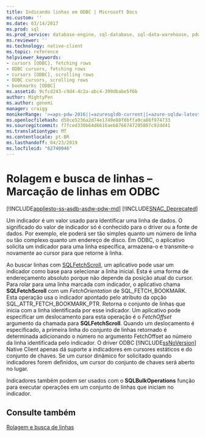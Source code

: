 ```yaml
---
title: Indicando linhas em ODBC | Microsoft Docs
ms.custom: ''
ms.date: 03/14/2017
ms.prod: sql
ms.prod_service: database-engine, sql-database, sql-data-warehouse, pdw
ms.reviewer: ''
ms.technology: native-client
ms.topic: reference
helpviewer_keywords:
- cursors [ODBC], fetching rows
- ODBC cursors, fetching rows
- cursors [ODBC], scrolling rows
- ODBC cursors, scrolling rows
- bookmarks [ODBC]
ms.assetid: 9cfcd243-c9d4-4c2a-abc4-399dbabe5f6b
author: MightyPen
ms.author: genemi
manager: craigg
monikerRange: '>=aps-pdw-2016||=azuresqldb-current||=azure-sqldw-latest||>=sql-server-2016||=sqlallproducts-allversions||>=sql-server-linux-2017||=azuresqldb-mi-current'
ms.openlocfilehash: d58ce5236a2d74e1749e88f0bffa9ca86f974733
ms.sourcegitcommit: f7fced330b64d6616aeb8766747295807c92dd41
ms.translationtype: MT
ms.contentlocale: pt-BR
ms.lasthandoff: 04/23/2019
ms.locfileid: "62740046"
---
```

# <a name="scrolling-and-fetching-rows---bookmarking-rows-in-odbc"></a>Rolagem e busca de linhas – Marcação de linhas em ODBC
[!INCLUDE[appliesto-ss-asdb-asdw-pdw-md](../../includes/appliesto-ss-asdb-asdw-pdw-md.md)]
[!INCLUDE[SNAC_Deprecated](../../includes/snac-deprecated.md)]

  Um indicador é um valor usado para identificar uma linha de dados. O significado do valor de indicador só é conhecido para o driver ou a fonte de dados. Por exemplo, ele poderá ser tão simples quanto um número de linha ou tão complexo quanto um endereço de disco. Em ODBC, o aplicativo solicita um indicador para uma linha específica, armazena-o e transmite-o novamente ao cursor para que retorne à linha.  
  
 Ao buscar linhas com [SQLFetchScroll](../../relational-databases/native-client-odbc-api/sqlfetchscroll.md), um aplicativo pode usar um indicador como base para selecionar a linha inicial. Esta é uma forma de endereçamento absoluto porque não depende da posição atual do cursor. Para rolar para uma linha marcada com indicador, o aplicativo chama **SQLFetchScroll** com um *FetchOrientation* de SQL_FETCH_BOOKMARK. Esta operação usa o indicador apontado pelo atributo da opção SQL_ATTR_FETCH_BOOKMARK_PTR. Retorna o conjunto de linhas que inicia com a linha identificada por esse indicador. Um aplicativo pode especificar um deslocamento para esta operação é o *FetchOffset* argumento da chamada para **SQLFetchScroll**. Quando um deslocamento é especificado, a primeira linha do conjunto de linhas retornado é determinada adicionando o número no argumento FetchOffset ao número da linha identificada pelo indicador. O driver ODBC [!INCLUDE[ssNoVersion](../../includes/ssnoversion-md.md)] Native Client apenas dá suporte a indicadores em cursores estáticos e do conjunto de chaves. Se um cursor dinâmico for solicitado quando indicadores forem definidos, um cursor do conjunto de chaves será aberto no lugar.  
  
 Indicadores também podem ser usados com o **SQLBulkOperations** função para executar operações em um conjunto de linhas que iniciam no indicador.  
  
## <a name="see-also"></a>Consulte também  
 [Rolagem e busca de linhas](../../relational-databases/native-client-odbc-cursors/scrolling-and-fetching-rows.md)  
  
  
